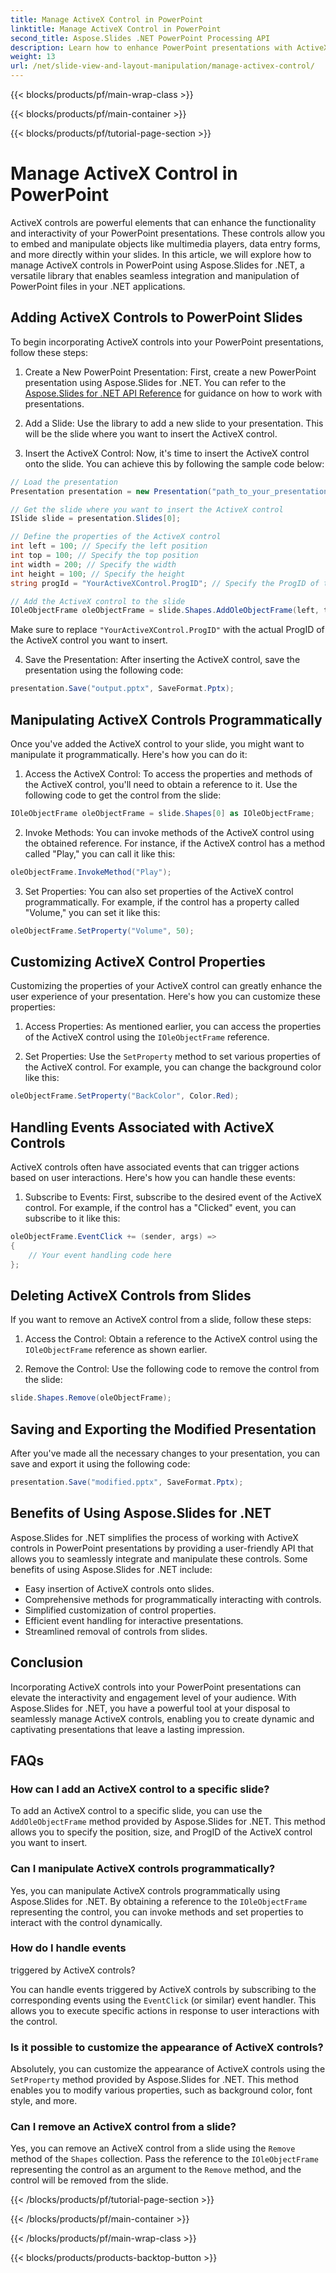```yaml
---
title: Manage ActiveX Control in PowerPoint
linktitle: Manage ActiveX Control in PowerPoint
second_title: Aspose.Slides .NET PowerPoint Processing API
description: Learn how to enhance PowerPoint presentations with ActiveX controls using Aspose.Slides for .NET. Our step-by-step guide covers insertion, manipulation, customization, event handling, and more. 
weight: 13
url: /net/slide-view-and-layout-manipulation/manage-activex-control/
---
```


{{< blocks/products/pf/main-wrap-class >}}

{{< blocks/products/pf/main-container >}}

{{< blocks/products/pf/tutorial-page-section >}}

# Manage ActiveX Control in PowerPoint

ActiveX controls are powerful elements that can enhance the functionality and interactivity of your PowerPoint presentations. These controls allow you to embed and manipulate objects like multimedia players, data entry forms, and more directly within your slides. In this article, we will explore how to manage ActiveX controls in PowerPoint using Aspose.Slides for .NET, a versatile library that enables seamless integration and manipulation of PowerPoint files in your .NET applications.

## Adding ActiveX Controls to PowerPoint Slides

To begin incorporating ActiveX controls into your PowerPoint presentations, follow these steps:

1. Create a New PowerPoint Presentation: First, create a new PowerPoint presentation using Aspose.Slides for .NET. You can refer to the [Aspose.Slides for .NET API Reference](https://reference.aspose.com/slides/net/) for guidance on how to work with presentations.

2. Add a Slide: Use the library to add a new slide to your presentation. This will be the slide where you want to insert the ActiveX control.

3. Insert the ActiveX Control: Now, it's time to insert the ActiveX control onto the slide. You can achieve this by following the sample code below:

```csharp
// Load the presentation
Presentation presentation = new Presentation("path_to_your_presentation.pptx");

// Get the slide where you want to insert the ActiveX control
ISlide slide = presentation.Slides[0];

// Define the properties of the ActiveX control
int left = 100; // Specify the left position
int top = 100; // Specify the top position
int width = 200; // Specify the width
int height = 100; // Specify the height
string progId = "YourActiveXControl.ProgID"; // Specify the ProgID of the ActiveX control

// Add the ActiveX control to the slide
IOleObjectFrame oleObjectFrame = slide.Shapes.AddOleObjectFrame(left, top, width, height, progId);
```

Make sure to replace `"YourActiveXControl.ProgID"` with the actual ProgID of the ActiveX control you want to insert.

4. Save the Presentation: After inserting the ActiveX control, save the presentation using the following code:

```csharp
presentation.Save("output.pptx", SaveFormat.Pptx);
```

## Manipulating ActiveX Controls Programmatically

Once you've added the ActiveX control to your slide, you might want to manipulate it programmatically. Here's how you can do it:

1. Access the ActiveX Control: To access the properties and methods of the ActiveX control, you'll need to obtain a reference to it. Use the following code to get the control from the slide:

```csharp
IOleObjectFrame oleObjectFrame = slide.Shapes[0] as IOleObjectFrame;
```

2. Invoke Methods: You can invoke methods of the ActiveX control using the obtained reference. For instance, if the ActiveX control has a method called "Play," you can call it like this:

```csharp
oleObjectFrame.InvokeMethod("Play");
```

3. Set Properties: You can also set properties of the ActiveX control programmatically. For example, if the control has a property called "Volume," you can set it like this:

```csharp
oleObjectFrame.SetProperty("Volume", 50);
```

## Customizing ActiveX Control Properties

Customizing the properties of your ActiveX control can greatly enhance the user experience of your presentation. Here's how you can customize these properties:

1. Access Properties: As mentioned earlier, you can access the properties of the ActiveX control using the `IOleObjectFrame` reference.

2. Set Properties: Use the `SetProperty` method to set various properties of the ActiveX control. For example, you can change the background color like this:

```csharp
oleObjectFrame.SetProperty("BackColor", Color.Red);
```

## Handling Events Associated with ActiveX Controls

ActiveX controls often have associated events that can trigger actions based on user interactions. Here's how you can handle these events:

1. Subscribe to Events: First, subscribe to the desired event of the ActiveX control. For example, if the control has a "Clicked" event, you can subscribe to it like this:

```csharp
oleObjectFrame.EventClick += (sender, args) =>
{
    // Your event handling code here
};
```

## Deleting ActiveX Controls from Slides

If you want to remove an ActiveX control from a slide, follow these steps:

1. Access the Control: Obtain a reference to the ActiveX control using the `IOleObjectFrame` reference as shown earlier.

2. Remove the Control: Use the following code to remove the control from the slide:

```csharp
slide.Shapes.Remove(oleObjectFrame);
```

## Saving and Exporting the Modified Presentation

After you've made all the necessary changes to your presentation, you can save and export it using the following code:

```csharp
presentation.Save("modified.pptx", SaveFormat.Pptx);
```

## Benefits of Using Aspose.Slides for .NET

Aspose.Slides for .NET simplifies the process of working with ActiveX controls in PowerPoint presentations by providing a user-friendly API that allows you to seamlessly integrate and manipulate these controls. Some benefits of using Aspose.Slides for .NET include:

- Easy insertion of ActiveX controls onto slides.
- Comprehensive methods for programmatically interacting with controls.
- Simplified customization of control properties.
- Efficient event handling for interactive presentations.
- Streamlined removal of controls from slides.

## Conclusion

Incorporating ActiveX controls into your PowerPoint presentations can elevate the interactivity and engagement level of your audience. With Aspose.Slides for .NET, you have a powerful tool at your disposal to seamlessly manage ActiveX controls, enabling you to create dynamic and captivating presentations that leave a lasting impression.

## FAQs

### How can I add an ActiveX control to a specific slide?

To add an ActiveX control to a specific slide, you can use the `AddOleObjectFrame` method provided by Aspose.Slides for .NET. This method allows you to specify the position, size, and ProgID of the ActiveX control you want to insert.

### Can I manipulate ActiveX controls programmatically?

Yes, you can manipulate ActiveX controls programmatically using Aspose.Slides for .NET. By obtaining a reference to the `IOleObjectFrame` representing the control, you can invoke methods and set properties to interact with the control dynamically.

### How do I handle events

 triggered by ActiveX controls?

You can handle events triggered by ActiveX controls by subscribing to the corresponding events using the `EventClick` (or similar) event handler. This allows you to execute specific actions in response to user interactions with the control.

### Is it possible to customize the appearance of ActiveX controls?

Absolutely, you can customize the appearance of ActiveX controls using the `SetProperty` method provided by Aspose.Slides for .NET. This method enables you to modify various properties, such as background color, font style, and more.

### Can I remove an ActiveX control from a slide?

Yes, you can remove an ActiveX control from a slide using the `Remove` method of the `Shapes` collection. Pass the reference to the `IOleObjectFrame` representing the control as an argument to the `Remove` method, and the control will be removed from the slide.

{{< /blocks/products/pf/tutorial-page-section >}}

{{< /blocks/products/pf/main-container >}}

{{< /blocks/products/pf/main-wrap-class >}}

{{< blocks/products/products-backtop-button >}}

